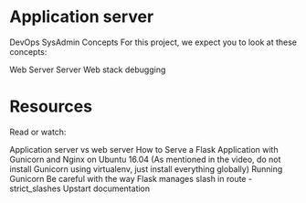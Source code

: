 # Application server
DevOps
SysAdmin
Concepts
For this project, we expect you to look at these concepts:

Web Server
Server
Web stack debugging
# Resources
Read or watch:

Application server vs web server
How to Serve a Flask Application with Gunicorn and Nginx on Ubuntu 16.04 (As mentioned in the video, do not install Gunicorn using virtualenv, just install everything globally)
Running Gunicorn
Be careful with the way Flask manages slash in route - strict_slashes
Upstart documentation

